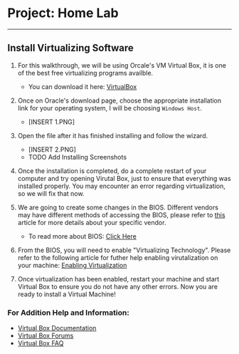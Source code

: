 # Project: Home Lab
___

## Install Virtualizing Software

1. For this walkthrough, we will be using Orcale's VM Virtual Box, it is one of the best free virtualizing programs availble.
    - You can download it here: [VirtualBox](https://www.virtualbox.org/wiki/Downloads)
    
2. Once on Oracle's download page, choose the appropriate installation link for your operating system, I will be choosing `Windows Host`.
    - [INSERT 1.PNG]
    
3. Open the file after it has finished installing and follow the wizard.
    - [INSERT 2.PNG]
    - TODO Add Installing Screenshots

4. Once the installation is completed, do a complete restart of your computer and try opening Virutal Box, just to ensure that everything was installed properly. You may encounter an error regarding virtualization, so we will fix that now.

5. We are going to create some changes in the BIOS. Different vendors may have different methods of accessing the BIOS, please refer to [this](https://www.lifewire.com/bios-setup-utility-access-keys-for-popular-computer-systems-2624463) article for more details about your specific vendor.
    - To read more about BIOS: [Click Here](https://www.lifewire.com/bios-basic-input-output-system-2625820)
    
6. From the BIOS, you will need to enable "Virtualizing Technology". Please refer to the following article for futher help enabling virutalization on your machine: [Enabling Virtualization](https://docs.fedoraproject.org/en-US/Fedora/13/html/Virtualization_Guide/sect-Virtualization-Troubleshooting-Enabling_Intel_VT_and_AMD_V_virtualization_hardware_extensions_in_BIOS.html)

7. Once virtualization has been enabled, restart your machine and start Virtual Box to ensure you do not have any other errors. Now you are ready to install a Virtual Machine!

### For Addition Help and Information:
- [Virtual Box Documentation](https://www.virtualbox.org/wiki/Documentation)
- [Virtual Box Forums](https://forums.virtualbox.org/)
- [Virtual Box FAQ](https://www.virtualbox.org/wiki/User_FAQ)
